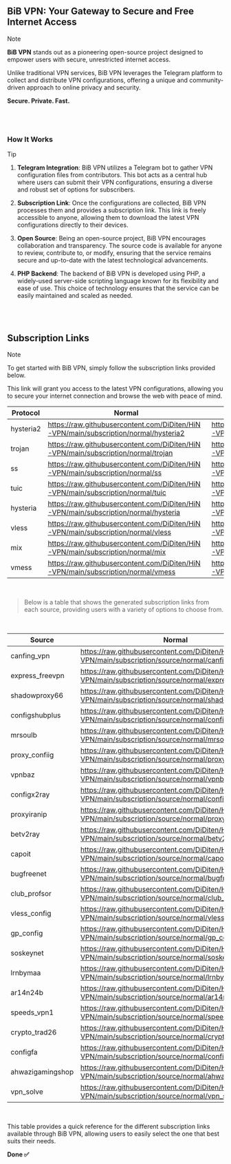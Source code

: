 ## BiB VPN: Your Gateway to Secure and Free Internet Access

> [!NOTE]
> 
> **BiB VPN** stands out as a pioneering open-source project designed to empower users with secure, unrestricted internet access. 
> 
> Unlike traditional VPN services, BiB VPN leverages the Telegram platform to collect and distribute VPN configurations, offering a unique and community-driven approach to online privacy and security.
> 
> **Secure. Private. Fast.**
> <br/> 

<br></br>

### How It Works

> [!TIP]
> 
> 1. **Telegram Integration**: BiB VPN utilizes a Telegram bot to gather VPN configuration files from contributors. This bot acts as a central hub where users can submit their VPN configurations, ensuring a diverse and robust set of options for subscribers.
> 
> 2. **Subscription Link**: Once the configurations are collected, BiB VPN processes them and provides a subscription link. This link is freely accessible to anyone, allowing them to download the latest VPN configurations directly to their devices.
>     
> 3. **Open Source**: Being an open-source project, BiB VPN encourages collaboration and transparency. The source code is available for anyone to review, contribute to, or modify, ensuring that the service remains secure and up-to-date with the latest technological advancements.
> 
> 4. **PHP Backend**: The backend of BiB VPN is developed using PHP, a widely-used server-side scripting language known for its flexibility and ease of use. This choice of technology ensures that the service can be easily maintained and scaled as needed.
> 
> <br/> 

<br/>

## Subscription Links

> [!NOTE]
> 
> To get started with BiB VPN, simply follow the subscription links provided below.
> 
> This link will grant you access to the latest VPN configurations, allowing you to secure your internet connection and browse the web with peace of mind.
    
| Protocol | Normal | Base64 | Hiddify |
| -------- | ------ | ------ | ------- |
| hysteria2 | https://raw.githubusercontent.com/DiDiten/HiN-VPN/main/subscription/normal/hysteria2 | https://raw.githubusercontent.com/DiDiten/HiN-VPN/main/subscription/base64/hysteria2 | https://raw.githubusercontent.com/DiDiten/HiN-VPN/main/subscription/hiddify/hysteria2 |
| trojan | https://raw.githubusercontent.com/DiDiten/HiN-VPN/main/subscription/normal/trojan | https://raw.githubusercontent.com/DiDiten/HiN-VPN/main/subscription/base64/trojan | https://raw.githubusercontent.com/DiDiten/HiN-VPN/main/subscription/hiddify/trojan |
| ss | https://raw.githubusercontent.com/DiDiten/HiN-VPN/main/subscription/normal/ss | https://raw.githubusercontent.com/DiDiten/HiN-VPN/main/subscription/base64/ss | https://raw.githubusercontent.com/DiDiten/HiN-VPN/main/subscription/hiddify/ss |
| tuic | https://raw.githubusercontent.com/DiDiten/HiN-VPN/main/subscription/normal/tuic | https://raw.githubusercontent.com/DiDiten/HiN-VPN/main/subscription/base64/tuic | https://raw.githubusercontent.com/DiDiten/HiN-VPN/main/subscription/hiddify/tuic |
| hysteria | https://raw.githubusercontent.com/DiDiten/HiN-VPN/main/subscription/normal/hysteria | https://raw.githubusercontent.com/DiDiten/HiN-VPN/main/subscription/base64/hysteria | https://raw.githubusercontent.com/DiDiten/HiN-VPN/main/subscription/hiddify/hysteria |
| vless | https://raw.githubusercontent.com/DiDiten/HiN-VPN/main/subscription/normal/vless | https://raw.githubusercontent.com/DiDiten/HiN-VPN/main/subscription/base64/vless | https://raw.githubusercontent.com/DiDiten/HiN-VPN/main/subscription/hiddify/vless |
| mix | https://raw.githubusercontent.com/DiDiten/HiN-VPN/main/subscription/normal/mix | https://raw.githubusercontent.com/DiDiten/HiN-VPN/main/subscription/base64/mix | https://raw.githubusercontent.com/DiDiten/HiN-VPN/main/subscription/hiddify/mix |
| vmess | https://raw.githubusercontent.com/DiDiten/HiN-VPN/main/subscription/normal/vmess | https://raw.githubusercontent.com/DiDiten/HiN-VPN/main/subscription/base64/vmess | https://raw.githubusercontent.com/DiDiten/HiN-VPN/main/subscription/hiddify/vmess |

<br/> 

> Below is a table that shows the generated subscription links from each source, providing users with a variety of options to choose from.

<br/>

| Source | Normal | Base64 | Hiddify |
| ------ | ------ | ------ | ------- |
| canfing_vpn | https://raw.githubusercontent.com/DiDiten/HiN-VPN/main/subscription/source/normal/canfing_vpn | https://raw.githubusercontent.com/DiDiten/HiN-VPN/main/subscription/source/base64/canfing_vpn | https://raw.githubusercontent.com/DiDiten/HiN-VPN/main/subscription/source/hiddify/canfing_vpn |
| express_freevpn | https://raw.githubusercontent.com/DiDiten/HiN-VPN/main/subscription/source/normal/express_freevpn | https://raw.githubusercontent.com/DiDiten/HiN-VPN/main/subscription/source/base64/express_freevpn | https://raw.githubusercontent.com/DiDiten/HiN-VPN/main/subscription/source/hiddify/express_freevpn |
| shadowproxy66 | https://raw.githubusercontent.com/DiDiten/HiN-VPN/main/subscription/source/normal/shadowproxy66 | https://raw.githubusercontent.com/DiDiten/HiN-VPN/main/subscription/source/base64/shadowproxy66 | https://raw.githubusercontent.com/DiDiten/HiN-VPN/main/subscription/source/hiddify/shadowproxy66 |
| configshubplus | https://raw.githubusercontent.com/DiDiten/HiN-VPN/main/subscription/source/normal/configshubplus | https://raw.githubusercontent.com/DiDiten/HiN-VPN/main/subscription/source/base64/configshubplus | https://raw.githubusercontent.com/DiDiten/HiN-VPN/main/subscription/source/hiddify/configshubplus |
| mrsoulb | https://raw.githubusercontent.com/DiDiten/HiN-VPN/main/subscription/source/normal/mrsoulb | https://raw.githubusercontent.com/DiDiten/HiN-VPN/main/subscription/source/base64/mrsoulb | https://raw.githubusercontent.com/DiDiten/HiN-VPN/main/subscription/source/hiddify/mrsoulb |
| proxy_confiig | https://raw.githubusercontent.com/DiDiten/HiN-VPN/main/subscription/source/normal/proxy_confiig | https://raw.githubusercontent.com/DiDiten/HiN-VPN/main/subscription/source/base64/proxy_confiig | https://raw.githubusercontent.com/DiDiten/HiN-VPN/main/subscription/source/hiddify/proxy_confiig |
| vpnbaz | https://raw.githubusercontent.com/DiDiten/HiN-VPN/main/subscription/source/normal/vpnbaz | https://raw.githubusercontent.com/DiDiten/HiN-VPN/main/subscription/source/base64/vpnbaz | https://raw.githubusercontent.com/DiDiten/HiN-VPN/main/subscription/source/hiddify/vpnbaz |
| configx2ray | https://raw.githubusercontent.com/DiDiten/HiN-VPN/main/subscription/source/normal/configx2ray | https://raw.githubusercontent.com/DiDiten/HiN-VPN/main/subscription/source/base64/configx2ray | https://raw.githubusercontent.com/DiDiten/HiN-VPN/main/subscription/source/hiddify/configx2ray |
| proxyiranip | https://raw.githubusercontent.com/DiDiten/HiN-VPN/main/subscription/source/normal/proxyiranip | https://raw.githubusercontent.com/DiDiten/HiN-VPN/main/subscription/source/base64/proxyiranip | https://raw.githubusercontent.com/DiDiten/HiN-VPN/main/subscription/source/hiddify/proxyiranip |
| betv2ray | https://raw.githubusercontent.com/DiDiten/HiN-VPN/main/subscription/source/normal/betv2ray | https://raw.githubusercontent.com/DiDiten/HiN-VPN/main/subscription/source/base64/betv2ray | https://raw.githubusercontent.com/DiDiten/HiN-VPN/main/subscription/source/hiddify/betv2ray |
| capoit | https://raw.githubusercontent.com/DiDiten/HiN-VPN/main/subscription/source/normal/capoit | https://raw.githubusercontent.com/DiDiten/HiN-VPN/main/subscription/source/base64/capoit | https://raw.githubusercontent.com/DiDiten/HiN-VPN/main/subscription/source/hiddify/capoit |
| bugfreenet | https://raw.githubusercontent.com/DiDiten/HiN-VPN/main/subscription/source/normal/bugfreenet | https://raw.githubusercontent.com/DiDiten/HiN-VPN/main/subscription/source/base64/bugfreenet | https://raw.githubusercontent.com/DiDiten/HiN-VPN/main/subscription/source/hiddify/bugfreenet |
| club_profsor | https://raw.githubusercontent.com/DiDiten/HiN-VPN/main/subscription/source/normal/club_profsor | https://raw.githubusercontent.com/DiDiten/HiN-VPN/main/subscription/source/base64/club_profsor | https://raw.githubusercontent.com/DiDiten/HiN-VPN/main/subscription/source/hiddify/club_profsor |
| vless_config | https://raw.githubusercontent.com/DiDiten/HiN-VPN/main/subscription/source/normal/vless_config | https://raw.githubusercontent.com/DiDiten/HiN-VPN/main/subscription/source/base64/vless_config | https://raw.githubusercontent.com/DiDiten/HiN-VPN/main/subscription/source/hiddify/vless_config |
| gp_config | https://raw.githubusercontent.com/DiDiten/HiN-VPN/main/subscription/source/normal/gp_config | https://raw.githubusercontent.com/DiDiten/HiN-VPN/main/subscription/source/base64/gp_config | https://raw.githubusercontent.com/DiDiten/HiN-VPN/main/subscription/source/hiddify/gp_config |
| soskeynet | https://raw.githubusercontent.com/DiDiten/HiN-VPN/main/subscription/source/normal/soskeynet | https://raw.githubusercontent.com/DiDiten/HiN-VPN/main/subscription/source/base64/soskeynet | https://raw.githubusercontent.com/DiDiten/HiN-VPN/main/subscription/source/hiddify/soskeynet |
| lrnbymaa | https://raw.githubusercontent.com/DiDiten/HiN-VPN/main/subscription/source/normal/lrnbymaa | https://raw.githubusercontent.com/DiDiten/HiN-VPN/main/subscription/source/base64/lrnbymaa | https://raw.githubusercontent.com/DiDiten/HiN-VPN/main/subscription/source/hiddify/lrnbymaa |
| ar14n24b | https://raw.githubusercontent.com/DiDiten/HiN-VPN/main/subscription/source/normal/ar14n24b | https://raw.githubusercontent.com/DiDiten/HiN-VPN/main/subscription/source/base64/ar14n24b | https://raw.githubusercontent.com/DiDiten/HiN-VPN/main/subscription/source/hiddify/ar14n24b |
| speeds_vpn1 | https://raw.githubusercontent.com/DiDiten/HiN-VPN/main/subscription/source/normal/speeds_vpn1 | https://raw.githubusercontent.com/DiDiten/HiN-VPN/main/subscription/source/base64/speeds_vpn1 | https://raw.githubusercontent.com/DiDiten/HiN-VPN/main/subscription/source/hiddify/speeds_vpn1 |
| crypto_trad26 | https://raw.githubusercontent.com/DiDiten/HiN-VPN/main/subscription/source/normal/crypto_trad26 | https://raw.githubusercontent.com/DiDiten/HiN-VPN/main/subscription/source/base64/crypto_trad26 | https://raw.githubusercontent.com/DiDiten/HiN-VPN/main/subscription/source/hiddify/crypto_trad26 |
| configfa | https://raw.githubusercontent.com/DiDiten/HiN-VPN/main/subscription/source/normal/configfa | https://raw.githubusercontent.com/DiDiten/HiN-VPN/main/subscription/source/base64/configfa | https://raw.githubusercontent.com/DiDiten/HiN-VPN/main/subscription/source/hiddify/configfa |
| ahwazigamingshop | https://raw.githubusercontent.com/DiDiten/HiN-VPN/main/subscription/source/normal/ahwazigamingshop | https://raw.githubusercontent.com/DiDiten/HiN-VPN/main/subscription/source/base64/ahwazigamingshop | https://raw.githubusercontent.com/DiDiten/HiN-VPN/main/subscription/source/hiddify/ahwazigamingshop |
| vpn_solve | https://raw.githubusercontent.com/DiDiten/HiN-VPN/main/subscription/source/normal/vpn_solve | https://raw.githubusercontent.com/DiDiten/HiN-VPN/main/subscription/source/base64/vpn_solve | https://raw.githubusercontent.com/DiDiten/HiN-VPN/main/subscription/source/hiddify/vpn_solve |

<br/> 

This table provides a quick reference for the different subscription links available through BiB VPN, allowing users to easily select the one that best suits their needs.

<strong>Done ✅</strong>
